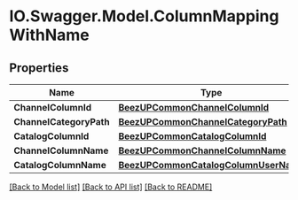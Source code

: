 # IO.Swagger.Model.ColumnMappingWithName
## Properties

Name | Type | Description | Notes
------------ | ------------- | ------------- | -------------
**ChannelColumnId** | [**BeezUPCommonChannelColumnId**](BeezUPCommonChannelColumnId.md) |  | [optional] 
**ChannelCategoryPath** | [**BeezUPCommonChannelCategoryPath**](BeezUPCommonChannelCategoryPath.md) |  | [optional] 
**CatalogColumnId** | [**BeezUPCommonCatalogColumnId**](BeezUPCommonCatalogColumnId.md) |  | [optional] 
**ChannelColumnName** | [**BeezUPCommonChannelColumnName**](BeezUPCommonChannelColumnName.md) |  | [optional] 
**CatalogColumnName** | [**BeezUPCommonCatalogColumnUserName**](BeezUPCommonCatalogColumnUserName.md) |  | [optional] 

[[Back to Model list]](../README.md#documentation-for-models) [[Back to API list]](../README.md#documentation-for-api-endpoints) [[Back to README]](../README.md)

